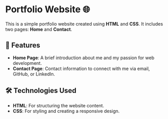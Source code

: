# Portfolio Website 🌐

This is a simple portfolio website created using **HTML** and **CSS**. It includes two pages: **Home** and **Contact**.

## 🌟 Features
- **Home Page**: A brief introduction about me and my passion for web development.
- **Contact Page**: Contact information to connect with me via email, GitHub, or LinkedIn.

## 🛠️ Technologies Used
- **HTML**: For structuring the website content.
- **CSS**: For styling and creating a responsive design.


